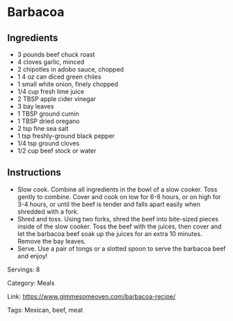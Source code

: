 # Barbacoa

## Ingredients

- 3 pounds beef chuck roast
- 4 cloves garlic, minced
- 2 chipotles in adobo sauce, chopped
- 1 4 oz can diced green chiles
- 1 small white onion, finely chopped
- 1/4 cup fresh lime juice
- 2 TBSP apple cider vinegar
- 3 bay leaves
- 1 TBSP ground cumin
- 1 TBSP dried oregano
- 2 tsp fine sea salt
- 1 tsp freshly-ground black pepper
- 1/4 tsp ground cloves
- 1/2 cup beef stock or water

## Instructions

- Slow cook. Combine all ingredients in the bowl of a slow cooker. Toss gently to combine. Cover and cook on low for 6-8 hours, or on high for 3-4 hours, or until the beef is tender and falls apart easily when shredded with a fork.
- Shred and toss. Using two forks, shred the beef into bite-sized pieces inside of the slow cooker. Toss the beef with the juices, then cover and let the barbacoa beef soak up the juices for an extra 10 minutes. Remove the bay leaves.
- Serve. Use a pair of tongs or a slotted spoon to serve the barbacoa beef and enjoy!

Servings: 8

Category: Meals

Link: https://www.gimmesomeoven.com/barbacoa-recipe/

Tags: Mexican, beef, meat

